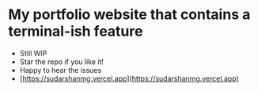 # My portfolio website that contains a terminal-ish feature

- Still WIP
- Star the repo if you like it!
- Happy to hear the issues
- [https://sudarshanmg.vercel.app](https://sudarshanmg.vercel.app)
